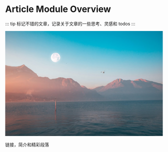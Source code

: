 # Article Module Overview

::: tip
标记不错的文章，记录关于文章的一些思考、灵感和 todos
:::

<img src="./assets/article.jpg" alt="article" />

链接，简介和精彩段落